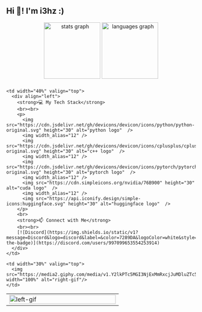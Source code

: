 <h2 align="left">Hi 👋! I'm i3hz :)</h2>

<div align="center">
  <img src="https://github-readme-stats.vercel.app/api?username=i3hz&hide_title=false&hide_rank=false&show_icons=true&include_all_commits=true&count_private=true&disable_animations=false&theme=dracula&locale=en&hide_border=false" height="150" alt="stats graph"  />
  <img src="https://github-readme-stats.vercel.app/api/top-langs?username=i3hz&locale=en&hide_title=false&layout=compact&card_width=320&langs_count=5&theme=dracula&hide_border=false" height="150" alt="languages graph"  />
</div>

###

<table width="100%">
  <tr>
    <td width="30%" valign="top">
      <img src="https://media.giphy.com/media/v1.Y2lkPTc5MGI3NjExMmRxcjJuMDluZTc5OXV3Mnp2Z2ZoZGJlZHVzMHk5NTZucnBmdzJkZyZlcD12MV9naWZzX3NlYXJjaCZjdD1n/pwWaY9rHspjc9lKzYI/giphy.gif" width="100%" alt="left-gif"/>
    </td>
    
    <td width="40%" valign="top">
      <div align="left">
        <strong>💻 My Tech Stack</strong>
        <br><br>
        <p>
          <img src="https://cdn.jsdelivr.net/gh/devicons/devicon/icons/python/python-original.svg" height="30" alt="python logo"  />
          <img width_alias="12" />
          <img src="https://cdn.jsdelivr.net/gh/devicons/devicon/icons/cplusplus/cplusplus-original.svg" height="30" alt="c++ logo"  />
          <img width_alias="12" />
          <img src="https://cdn.jsdelivr.net/gh/devicons/devicon/icons/pytorch/pytorch-original.svg" height="30" alt="pytorch logo"  />
          <img width_alias="12" />
          <img src="https://cdn.simpleicons.org/nvidia/76B900" height="30" alt="cuda logo"  />
          <img width_alias="12" />
          <img src="https://api.iconify.design/simple-icons:huggingface.svg" height="30" alt="huggingface logo"  />
        </p>
        <br>
        <strong>📫 Connect with Me</strong>
        <br><br>
        [![Discord](https://img.shields.io/static/v1?message=Discord&logo=discord&label=&color=7289DA&logoColor=white&style=for-the-badge)](https://discord.com/users/997099653554253914)
      </div>
    </td>
    
    <td width="30%" valign="top">
      <img src="https://media2.giphy.com/media/v1.Y2lkPTc5MGI3NjExMmRxcjJuMDluZTc5OXV3Mnp2Z2ZoZGJlZHVzMHk5NTZucnBmdzJkZyZlcD12MV9naWZzX3NlYXJjaCZjdD1n/EnrH0xdlmT5uBZ9BCe/200.webp" width="100%" alt="right-gif"/>
    </td>
  </tr>
</table>
